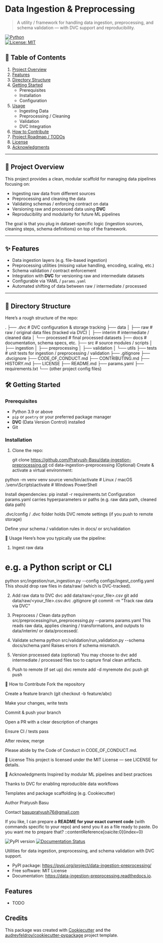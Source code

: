 # Data Ingestion & Preprocessing

> A utility / framework for handling data ingestion, preprocessing, and schema validation — with DVC support and reproducibility.

[![Python](https://img.shields.io/badge/python-3.9%2B-blue)]()  
[![License: MIT](https://img.shields.io/badge/License-MIT-green)]()

## 🧭 Table of Contents

1. [Project Overview](#project-overview)  
2. [Features](#features)  
3. [Directory Structure](#directory-structure)  
4. [Getting Started](#getting-started)  
   - Prerequisites  
   - Installation  
   - Configuration  
5. [Usage](#usage)  
   - Ingesting Data  
   - Preprocessing / Cleaning  
   - Validation  
   - DVC Integration  
6. [How to Contribute](#how-to-contribute)  
7. [Project Roadmap / TODOs](#project-roadmap--todos)  
8. [License](#license)  
9. [Acknowledgments](#acknowledgments)  

---

## 🧐 Project Overview

This project provides a clean, modular scaffold for managing data pipelines focusing on:

- Ingesting raw data from different sources  
- Preprocessing and cleaning the data  
- Validating schemas / enforcing contract on data  
- Versioning raw and processed data using **DVC**  
- Reproducibility and modularity for future ML pipelines  

The goal is that you plug in dataset-specific logic (ingestion sources, cleaning steps, schema definitions) on top of the framework.

---

## ✨ Features

- Data ingestion layers (e.g. file-based ingestion)  
- Preprocessing utilities (missing value handling, encoding, scaling, etc.)  
- Schema validation / contract enforcement  
- Integration with **DVC** for versioning raw and intermediate datasets  
- Configurable via YAML / `params.yaml`  
- Automated shifting of data between raw / intermediate / processed  

---

## 📁 Directory Structure

Here’s a rough structure of the repo:

.
├── .dvc # DVC configuration & storage tracking
├── data
│ ├── raw # raw / original data files (tracked via DVC)
│ ├── interim # intermediate / cleaned data
│ └── processed # final processed datasets
├── docs # documentation, schema specs, etc.
├── src # source modules / scripts
│ ├── ingestion
│ ├── preprocessing
│ ├── validation
│ └── utils
├── tests # unit tests for ingestion / preprocessing / validation
├── .gitignore
├── .dvcignore
├── CODE_OF_CONDUCT.md
├── CONTRIBUTING.md
├── HISTORY.md
├── LICENSE
├── README.md
├── params.yaml
├── requirements.txt
└── (other project config files)


## 🛠️ Getting Started

### Prerequisites

- Python 3.9 or above  
- `pip` or `poetry` or your preferred package manager  
- **DVC** (Data Version Control) installed  
- Git

### Installation

1. Clone the repo:

   git clone https://github.com/Pratyush-Basu/data-ingestion-preprocessing.git
   cd data-ingestion-preprocessing
(Optional) Create & activate a virtual environment:

python -m venv venv
source venv/bin/activate   # Linux / macOS
.\venv\Scripts\activate    # Windows PowerShell

Install dependencies:
pip install -r requirements.txt
Configuration
params.yaml carries hyperparameters or paths (e.g. raw data path, cleaned data path)

.dvc/config / .dvc folder holds DVC remote settings (if you push to remote storage)

Define your schema / validation rules in docs/ or src/validation

🚀 Usage
Here’s how you typically use the pipeline:

1. Ingest raw data
# e.g. a Python script or CLI
python src/ingestion/run_ingestion.py --config configs/ingest_config.yaml
This should drop raw files in data/raw/ (which is DVC-tracked).

2. Add raw data to DVC
dvc add data/raw/<your_file>.csv
git add data/raw/<your_file>.csv.dvc .gitignore
git commit -m "Track raw data via DVC"

4. Preprocess / Clean data
python src/preprocessing/run_preprocessing.py --params params.yaml
This reads raw data, applies cleaning / transformations, and outputs to data/interim/ or data/processed/.

5. Validate schema
python src/validation/run_validation.py --schema docs/schema.yaml
Raises errors if schema mismatch.

6. Version processed data (optional)
You may choose to dvc add intermediate / processed files too to capture final clean artifacts.

7. Push to remote (if set up)
dvc remote add -d myremote <remote-url>
dvc push
git push

🤝 How to Contribute
Fork the repository

Create a feature branch (git checkout -b feature/abc)

Make your changes, write tests

Commit & push your branch

Open a PR with a clear description of changes

Ensure CI / tests pass

After review, merge

Please abide by the Code of Conduct in CODE_OF_CONDUCT.md.


📄 License
This project is licensed under the MIT License — see LICENSE for details.

🙏 Acknowledgments
Inspired by modular ML pipelines and best practices

Thanks to DVC for enabling reproducible data workflows

Templates and package scaffolding (e.g. Cookiecutter)

Author
Pratyush Basu

Contact
basupratyush76@gmail.com

If you like, I can prepare a **README for your exact current code** (with commands specific to your repo) and send you it as a file ready to paste. Do you want me to prepare that?
::contentReference[oaicite:0]{index=0}



![PyPI version](https://img.shields.io/pypi/v/data-ingestion-preprocessing.svg)
[![Documentation Status](https://readthedocs.org/projects/data-ingestion-preprocessing/badge/?version=latest)](https://data-ingestion-preprocessing.readthedocs.io/en/latest/?version=latest)

Utilities for data ingestion, preprocessing, and schema validation with DVC support.

* PyPI package: https://pypi.org/project/data-ingestion-preprocessing/
* Free software: MIT License
* Documentation: https://data-ingestion-preprocessing.readthedocs.io.

## Features

* TODO

## Credits

This package was created with [Cookiecutter](https://github.com/audreyfeldroy/cookiecutter) and the [audreyfeldroy/cookiecutter-pypackage](https://github.com/audreyfeldroy/cookiecutter-pypackage) project template.
